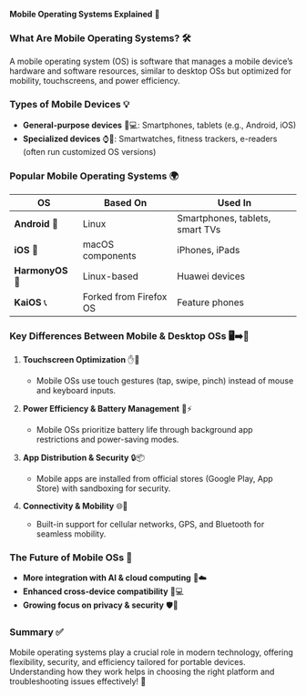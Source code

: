 **Mobile Operating Systems Explained** 📱

### What Are Mobile Operating Systems? 🛠️
A mobile operating system (OS) is software that manages a mobile device’s hardware and software resources, similar to desktop OSs but optimized for mobility, touchscreens, and power efficiency.

### Types of Mobile Devices 💡
- **General-purpose devices** 📱💻: Smartphones, tablets (e.g., Android, iOS)
- **Specialized devices** ⌚📖: Smartwatches, fitness trackers, e-readers (often run customized OS versions)

### Popular Mobile Operating Systems 🌍
| OS | Based On | Used In |
|----|---------|---------|
| **Android** 🤖 | Linux | Smartphones, tablets, smart TVs |
| **iOS** 🍏 | macOS components | iPhones, iPads |
| **HarmonyOS** 🔄 | Linux-based | Huawei devices |
| **KaiOS** 📞 | Forked from Firefox OS | Feature phones |

### Key Differences Between Mobile & Desktop OSs 🖥️➡️📱
1. **Touchscreen Optimization** ✋📲
   - Mobile OSs use touch gestures (tap, swipe, pinch) instead of mouse and keyboard inputs.

2. **Power Efficiency & Battery Management** 🔋⚡
   - Mobile OSs prioritize battery life through background app restrictions and power-saving modes.

3. **App Distribution & Security** 🔒📦
   - Mobile apps are installed from official stores (Google Play, App Store) with sandboxing for security.

4. **Connectivity & Mobility** 🌐📶
   - Built-in support for cellular networks, GPS, and Bluetooth for seamless mobility.

### The Future of Mobile OSs 🚀
- **More integration with AI & cloud computing** 🤖☁️
- **Enhanced cross-device compatibility** 🔄💻
- **Growing focus on privacy & security** 🛡️🔐

### Summary ✅
Mobile operating systems play a crucial role in modern technology, offering flexibility, security, and efficiency tailored for portable devices. Understanding how they work helps in choosing the right platform and troubleshooting issues effectively! 🌟


